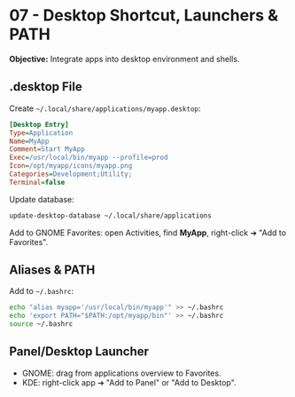 # 07 - Desktop Shortcut, Launchers & PATH

**Objective:** Integrate apps into desktop environment and shells.

## .desktop File

Create `~/.local/share/applications/myapp.desktop`:

```ini
[Desktop Entry]
Type=Application
Name=MyApp
Comment=Start MyApp
Exec=/usr/local/bin/myapp --profile=prod
Icon=/opt/myapp/icons/myapp.png
Categories=Development;Utility;
Terminal=false
```

Update database:
```bash
update-desktop-database ~/.local/share/applications
```
Add to GNOME Favorites: open Activities, find **MyApp**, right-click ➔ "Add to Favorites".

## Aliases & PATH

Add to `~/.bashrc`:
```bash
echo "alias myapp='/usr/local/bin/myapp'" >> ~/.bashrc
echo 'export PATH="$PATH:/opt/myapp/bin"' >> ~/.bashrc
source ~/.bashrc
```

## Panel/Desktop Launcher

- GNOME: drag from applications overview to Favorites.
- KDE: right-click app ➔ "Add to Panel" or "Add to Desktop".
